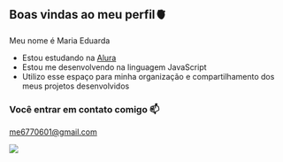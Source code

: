 ## Boas vindas ao meu perfil🫀

Meu nome é Maria Eduarda

- Estou estudando na [Alura](https://www.alura.com.br)
- Estou me desenvolvendo na linguagem JavaScript
- Utilizo esse espaço para minha organização e compartilhamento dos meus projetos desenvolvidos

### Você entrar em contato comigo 📫

me6770601@gmail.com


![](https://github.com/user-attachments/assets/1d315654-99e1-4e24-ba38-15df2412c844)
